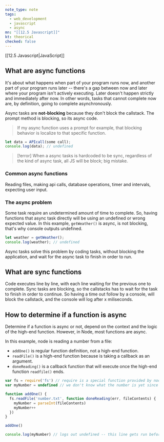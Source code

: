 ```yaml
---
note_type: note
tags:
  - web_development
  - javascript
  - async
mn: "[[12.5 Javascript]]"
kt: theorical
checked: false
---
```

[[12.5 Javascript|JavaScript]]

## What are async functions
It's about what happens when part of your program runs now, and another part of your program runs later -- there's a gap between now and later where your program isn't actively executing.  Later doesn't happen strictly and immediately after now. In other words, tasks that cannot complete now are, by definition, going to complete asynchronously.

Async tasks are **not-blocking** because they don't block the callstack. The prompt method is blocking, so its async code. 

>If my async function uses a prompt for example, that blocking behavior is localize to that specific function. 

```js
let data = APIcall(some call);
console.log(data); // undefined
```

>[!error]
>When a async tasks is hardcoded to be sync, regardless of the kind of async task, all JS will be block; big mistake. 
### Common async functions
Reading files, making api calls, database operations, timer and intervals, expecting user input. 

### The async problem
Some task require an undetermined amount of time to complete. So, having functions that async task directly will be using an undefined or wrong expected value. In this example, `getWeather()` is async, is not blocking, that's why console outputs undefined. 

```js
let weather = getWeather();
console.log(weather); // undefined
```

Async tasks solve this problem by coding tasks, without blocking the application, and wait for the async task to finish in order to run. 
## What are sync functions
Code executes line by line, with each line waiting for the previous one to complete. Sync tasks are blocking, so the callstacks has to wait for the task to finish in order to continue. So having a time out follow by a console, will block the callstack, and the console will log after x miliseconds. 
## How to determine if a function is async
Determine if a function is async or not, depend on the context and the logic of the high-end function. However, in Node, most functions are async. 

In this example, node is reading a number from a file:
- `addOne()` is regular function definition, not a high-end function.
- `readFile()` is a high-end function because is taking a callback as an argument. 
- `doneReading()` is a callback function that will execute once the high-end function `readfile()` ends. 

```js
var fs = require('fs') // require is a special function provided by node
var myNumber = undefined // we don't know what the number is yet since it is stored in a file

function addOne() {
  fs.readFile('number.txt', function doneReading(err, fileContents) {
    myNumber = parseInt(fileContents)
    myNumber++
  })
}

addOne()

console.log(myNumber) // logs out undefined -- this line gets run before readFile is done
```